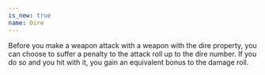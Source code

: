 ```yaml
---
is_new: true
name: Dire
---
```

Before you make a weapon attack with a weapon with the dire property, you can choose to suffer a penalty to the attack roll up to the dire number. If you do so and you hit with it, you gain an equivalent bonus to the damage roll. 